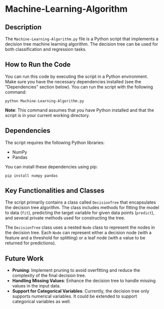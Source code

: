 # Machine-Learning-Algorithm

## Description

The `Machine-Learning-Algorithm.py` file is a Python script that implements a decision tree machine learning algorithm. The decision tree can be used for both classification and regression tasks. 

## How to Run the Code

You can run this code by executing the script in a Python environment. Make sure you have the necessary dependencies installed (see the "Dependencies" section below). You can run the script with the following command:

```
python Machine-Learning-Algorithm.py
```

**Note**: This command assumes that you have Python installed and that the script is in your current working directory.

## Dependencies

The script requires the following Python libraries:

- NumPy
- Pandas

You can install these dependencies using pip:

```
pip install numpy pandas
```

## Key Functionalities and Classes

The script primarily contains a class called `DecisionTree` that encapsulates the decision tree algorithm. The class includes methods for fitting the model to data (`fit`), predicting the target variable for given data points (`predict`), and several private methods used for constructing the tree.

The `DecisionTree` class uses a nested `Node` class to represent the nodes in the decision tree. Each `Node` can represent either a decision node (with a feature and a threshold for splitting) or a leaf node (with a value to be returned for predictions).

## Future Work

- **Pruning**: Implement pruning to avoid overfitting and reduce the complexity of the final decision tree.
- **Handling Missing Values**: Enhance the decision tree to handle missing values in the input data.
- **Support for Categorical Variables**: Currently, the decision tree only supports numerical variables. It could be extended to support categorical variables as well.
